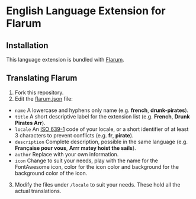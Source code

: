 # English Language Extension for Flarum

## Installation

This language extension is bundled with [Flarum](http://flarum.org/download/).

## Translating Flarum

1. Fork this repository.
2. Edit the [flarum.json](flarum.json) file:
  - `name` A lowercase and hyphens only name (e.g. **french**, **drunk-pirates**).
  - `title` A short descriptive label for the extension list (e.g. **French**, **Drunk Pirates Arr**).
  - `locale` An [ISO 639-1](https://en.wikipedia.org/wiki/List_of_ISO_639-1_codes) code of your locale, or a short identifier of at least 3 characters to prevent conflicts (e.g. **fr**, **pirate**).
  - `description` Complete description, possible in the same language (e.g. **Française pour vous**, **Arrr matey hoist the sails**).
  - `author` Replace with your own information.
  - `icon` Change to suit your needs, play with the name for the FontAwesome icon, color for the icon color and background for the background color of the icon.
3. Modify the files under `/locale` to suit your needs. These hold all the actual translations.
